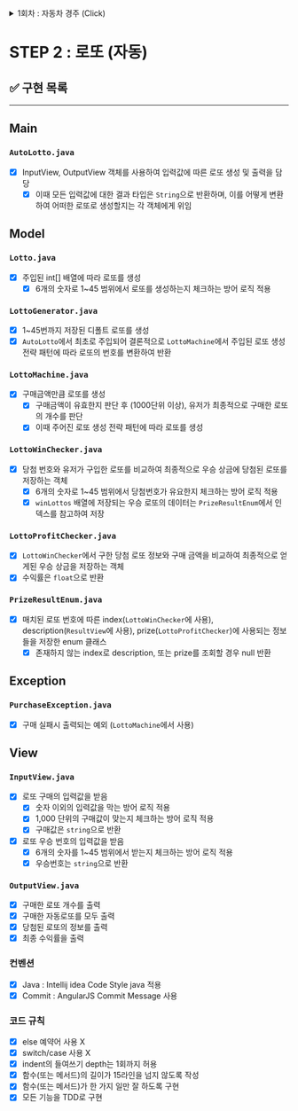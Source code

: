 <details>
<summary>1회차 : 자동차 경주 (Click) </summary>


# (1회차) 자동차 경주 🚗 🏁

## ✅ 구현 목록 : 체크 리스트

❗ 가장 최신으로 업데이트된 기능은 **(<span style="color:red">New</span>)** 접미사가 포함됨

---

### `RacingController.class`

- [x] 유저의 입력값을 받아 메인 서비스(`RacingGame`)를 호출하여 결과값을 전달받아 출력해주는 매개체

### `Cars.class`

- [x] 경주에 참가하는 자동차의 대수 만큼 Car 인스턴스 추가 (`joinCars()`)
- [x] 자동차의 움직이는 메서드(`move()`)
- [x] 가장 높은 점수의 자동차 유저를 찾는 메서드 (`getWinnerNames()`) (**<span style="color:red">New</span>**)

### 입출력 클래스

- [x] 입력 클래스 (`InputView.class`)
  - [x] 자동차 이름 입력
    - [x] 복수개의 자동차는 ','를 기준으로만 구분 가능 (**<span style="color:red">New</span>**)
    - [x] 자동차 1개의 이름은 5를 초과할 수 없음 (**<span style="color:red">New</span>**)
  - [x] 움직임 회수 입력
    - [x] 입력값이 숫자가 아니거나 0 이하의 값일 경우 재입력 요청
- [x] 출력 클래스 (`ResultView.class`)
  - [x] 전진하는 자동차를 출력할 때 이름을 같이 출력 (**<span style="color:red">New</span>**)
  - [x] 최종 우승자 이름을 출력 (**<span style="color:red">New</span>**)

### `Car.class`

- [x] 점수를 가짐 (= 자동차의 위치) (**<span style="color:red">New</span>**)
- [x] move()를 호출하여 자동차의 움직임 여부를 결정
  - 이때 움직임을 결정하는 핵심 로직은 `전략 패턴` 사용 (`CarMovementStrategy.class`)

### 테스트 코드

- [x] `CarsTest.class`
- [x] `CarTest.class`

### 컨벤션

- [x] Java : Intellij idea Code Style java 적용
- [x] Commit : AngularJS Commit Message 사용

### 코드 규칙

- [x] else 예약어 사용 X
- [x] switch / case 사용 X
- [x] index의 들여쓰기 depth는 1회까지 허용 (**<span style="color:red">New</span>**)
- [x] 함수(또는 메서드)의 길이가 15라인을 넘지 않도록 작성  (**<span style="color:red">New</span>**)

</details>

# STEP 2 : 로또 (자동)

## ✅ 구현 목록

---
## Main
### `AutoLotto.java`
- [x] InputView, OutputView 객체를 사용하여 입력값에 따른 로또 생성 및 출력을 담당
  - [x] 이때 모든 입력값에 대한 결과 타입은 `String`으로 반환하며, 이를 어떻게 변환하여 어떠한 로또로 생성할지는 각 객체에게 위임
 
## Model
### `Lotto.java`
- [x] 주입된 int[] 배열에 따라 로또를 생성
  - [x] 6개의 숫자로 1~45 범위에서 로또를 생성하는지 체크하는 방어 로직 적용

### `LottoGenerator.java`
- [x] 1~45번까지 저장된 디폴트 로또를 생성
- [x] `AutoLotto`에서 최초로 주입되어 결론적으로 `LottoMachine`에서 주입된 로또 생성 전략 패턴에 따라 로또의 번호를 변환하여 반환

### `LottoMachine.java`
- [x] 구매금액만큼 로또를 생성
  - [x] 구매금액이 유효한지 판단 후 (1000단위 이상), 유저가 최종적으로 구매한 로또의 개수를 판단
  - [x] 이때 주어진 로또 생성 전략 패턴에 따라 로또를 생성

### `LottoWinChecker.java`
- [x] 당첨 번호와 유저가 구입한 로또를 비교하여 최종적으로 우승 상금에 당첨된 로또를 저장하는 객체
  - [x] 6개의 숫자로 1~45 범위에서 당첨번호가 유요한지 체크하는 방어 로직 적용
  - [x] `winLottos` 배열에 저장되는 우승 로또의 데이터는 `PrizeResultEnum`에서 인덱스를 참고하여 저장
  
### `LottoProfitChecker.java`
- [x] `LottoWinChecker`에서 구한 당첨 로또 정보와 구매 금액을 비교하여 최종적으로 얻게된 우승 상금을 저장하는 객체
- [x] 수익률은 `float`으로 반환

### `PrizeResultEnum.java `
- [x] 매치된 로또 번호에 따른 index(`LottoWinChecker`에 사용), description(`ResultView`에 사용), prize(`LottoProfitChecker`)에 사용되는 정보들을 저장한 enum 클래스
  - [x] 존재하지 않는 index로 description, 또는 prize를 조회할 경우 null 반환

## Exception
### `PurchaseException.java`
- [x] 구매 실패시 출력되는 예외 (`LottoMachine`에서 사용)

## View
### `InputView.java`
- [x] 로또 구매의 입력값을 받음
  - [x] 숫자 이외의 입력값을 막는 방어 로직 적용
  - [x] 1,000 단위의 구매값이 맞는지 체크하는 방어 로직 적용
  - [x] 구매값은 `string`으로 반환
- [x] 로또 우승 번호의 입력값을 받음
  - [x] 6개의 숫자를 1~45 범위에서 받는지 체크하는 방어 로직 적용 
  - [x] 우승번호는 `string`으로 반환

### `OutputView.java`
- [x] 구매한 로또 개수를 출력
- [x] 구매한 자동로또를 모두 출력
- [x] 당첨된 로또의 정보를 출력
- [x] 최종 수익률을 출력

### 컨벤션
- [x] Java : Intellij idea Code Style java 적용
- [x] Commit : AngularJS Commit Message 사용

### 코드 규칙
- [x] else 예약어 사용 X
- [x] switch/case 사용 X
- [x] indent의 들여쓰기 depth는 1회까지 허용
- [x] 함수(또는 메서드)의 길이가 15라인을 넘지 않도록 작성
- [x] 함수(또는 메서드)가 한 가지 일만 잘 하도록 구현
- [x] 모든 기능을 TDD로 구현